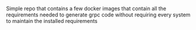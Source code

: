 Simple repo that contains a few docker images that contain all the requirements needed to generate grpc code without requiring every system to maintain the installed requirements
